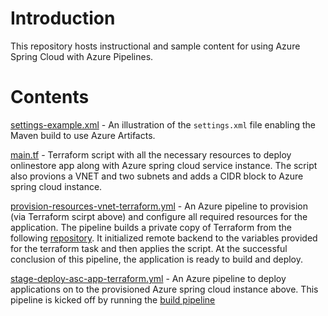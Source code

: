 # Introduction

This repository hosts instructional and sample content for using Azure Spring Cloud with Azure Pipelines.

# Contents

[settings-example.xml](settings-example.xml) - An illustration of the `settings.xml` file enabling the Maven build to use Azure Artifacts.

[main.tf](main.tf) - Terraform script with all the necessary resources to deploy onlinestore app along with Azure spring cloud service instance. The script also provions a VNET and two subnets and adds a CIDR block to Azure spring cloud instance. 

[provision-resources-vnet-terraform.yml](provision-resources.yml) - An Azure pipeline to provision (via Terraform scirpt  above) and configure all required resources for the application. The pipeline builds a private copy of Terraform from the following [repository](https://github.com/njuCZ/terraform-provider-azurerm/tree/spring_cloud_service_vnet_integration). It initialized remote backend to the variables provided for the terraform task and then applies the script. At the successful conclusion of this pipeline, the application is ready to build and deploy.

[stage-deploy-asc-app-terraform.yml](stage-deploy-asc-app-terraform.yml) - An Azure pipeline to deploy applications on to the provisioned Azure spring cloud instance above. This pipeline is kicked off by running the [build pipeline](..\azure-pipelines\azure-pipelines-build.yml) 